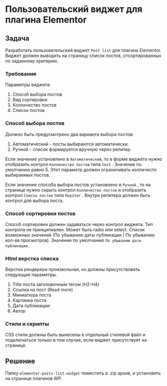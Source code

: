 # Пользовательский виджет для плагина Elementor

## Задача

Разработать пользовательский виджет `Post list` для плагина Elementor. Виджет должен выводить на страницу список постов, отсортированных по заданному критерию.

### Требования

Параметры виджета:

1. Способ выбора постов
2. Вид сортировки
3. Колличество постов
4. Список постов

### Способ выбора постов

Должно быть предусмотрено два варианта выбора постов:

1. Автоматический - посты выбираются автоматически.
2. Ручной - список формируется вручную через репитер.

Если значение установлено в `Автоматический`, то в форме виджета нужно отобразить контрол `Колличество постов` типа `text` . Значение по умолчанию равно 5. Этот параметр должен ограничивать колличесто выбираемых постов.

Если значение способа выбора постов установлено в `Ручной` , то на странице нужно скрыть контрол `Колличество постов` и отобразить контрол `Список постов` типа `Repiter` . Внутри репитера должен быть контрол для выбора поста.

### Способ сортировки постов

Способ сортировки должен задаваться через контрол виджета. Тип контрола не принципиален. Может быть radio или select. Список возможных значений (По убыванию даты публикации | По убыванию кол-ва просмотров). Значение по умолчанию `По убыванию даты публикации`.

### Html верстка списка

Верстка рендерера произвольная, но должны присутствовать следующие параметры.

1. Title поста заголовочным тегом (H2-H4)
2. Ссылка на пост (Read more)
3. Миниатюра поста
4. Картинка поста
5. Дата публикации
6. Автор

### Стили и скрипты

CSS стили должны быть вынесены в отдельный стилевой файл и подключаться только в том случае, если виджет присутствует на странице.

## Решение
Папку `elementor-posts-list-widget` поместить в .zip архив, и установить на странице плагинов WP.